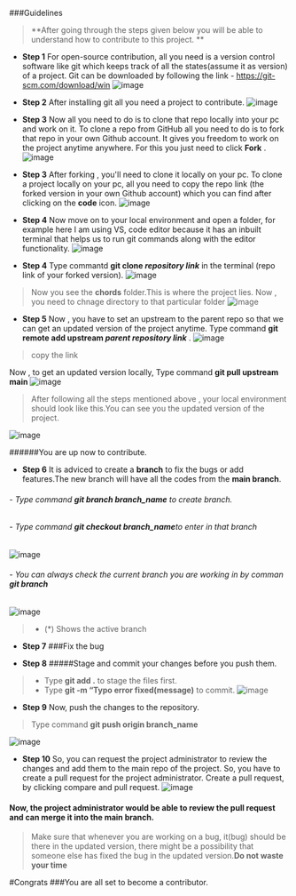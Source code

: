 ###Guidelines
>**After going through the steps given below you will be able to understand
how to contribute to this project. **

- **Step 1**
For open-source contribution, all you need is a version control software like git which keeps track of all the states(assume it as version) of a project.
Git can be downloaded by following the link - https://git-scm.com/download/win
![image](https://user-images.githubusercontent.com/62644568/111185737-4dd27380-85d8-11eb-92d6-6c09dee5602b.png)

- **Step 2**
After installing git all you need a project to contribute.
![image](https://user-images.githubusercontent.com/62644568/111187563-1d8bd480-85da-11eb-87ae-8ec63e5a4e55.png)

- **Step 3**
Now all you need to do is to clone that repo locally into your pc and work on it. To clone a repo from GitHub all you need to do is to fork that repo in your own Github account. It gives you freedom to work on the project anytime anywhere. For this you just need to click **Fork** .
![image](https://user-images.githubusercontent.com/62644568/111188408-08637580-85db-11eb-9f9d-666898181a39.png)

- **Step 3**
After forking , you'll need to clone it locally on your pc. To clone a project locally on your pc, all you need to copy the repo link (the forked version in your own Github account) which you can find after clicking on the **code** icon.
![image](https://user-images.githubusercontent.com/62644568/111188862-81fb6380-85db-11eb-9f1e-ed26cb8856d1.png)

- **Step 4**
Now move on to your local environment and open a folder, for example here I am using VS, code editor because it has an inbuilt terminal that helps us to run git commands along with the editor functionality.
![image](https://user-images.githubusercontent.com/62644568/111191058-afe1a780-85dd-11eb-8988-be9665be0da4.png)

- **Step 4**
Type commantd **git clone *repository link***  in the terminal (repo link of your forked version).
![image](https://user-images.githubusercontent.com/62644568/111191891-85dcb500-85de-11eb-9d7c-455344bf5e59.png)
> Now you see the **chords** folder.This is where the project lies.
Now , you need to chnage directory to that particular folder 
![image](https://user-images.githubusercontent.com/62644568/111192522-28953380-85df-11eb-88a1-b114f029cd8d.png)

- **Step 5**
Now ,  you  have to set an upstream to the parent repo so that we can get an updated version of the project anytime.
Type command **git remote add upstream *parent repository link*** .
![image](https://user-images.githubusercontent.com/62644568/111193388-1e276980-85e0-11eb-94b0-7c3d4bbc59cc.png)
> copy the link

Now , to get an updated version locally, Type command **git pull upstream main**
![image](https://user-images.githubusercontent.com/62644568/111194110-dd7c2000-85e0-11eb-8310-ab91abebc3d6.png)

>After following all the steps mentioned above , your local environment should look like this.You can see you the updated version of the project.

![image](https://user-images.githubusercontent.com/62644568/111194577-5a0efe80-85e1-11eb-86d3-e9bf39633f95.png)

######You are up now to contribute.
- **Step 6**
It is adviced to create a **branch** to fix the bugs or add features.The new branch will have all the codes from the **main branch**.
###### - Type command **git branch *branch_name*** to create branch.
###### - Type command **git checkout *branch_name***to enter in that branch
![image](https://user-images.githubusercontent.com/62644568/111197143-1ec1ff00-85e4-11eb-8c05-da7e93a1bb64.png)
###### - You can always check the current branch you are working in by comman **git branch**
![image](https://user-images.githubusercontent.com/62644568/111197363-66488b00-85e4-11eb-9265-126c48328b34.png)
> *  (*) Shows the active branch

- **Step 7**
###Fix the bug

- **Step 8**
#####Stage and commit your changes before you push them.
>*  Type **git add .** to stage the files first.
>*  Type **git -m “Typo error fixed(message)** to commit.
![image](https://user-images.githubusercontent.com/62644568/111199808-128b7100-85e7-11eb-889b-5407b590e93c.png)

- **Step 9**
Now, push the changes to the repository.
>Type command  **git push origin branch_name**

![image](https://user-images.githubusercontent.com/62644568/111201204-8ed28400-85e8-11eb-8e87-9f483cffa69c.png)

- **Step 10**
So, you can request the project administrator to review the changes and add them to the main repo of the project. So, you have to create a pull request for the project administrator. Create a pull request, by clicking compare and pull request.
![image](https://user-images.githubusercontent.com/62644568/111202080-7ca51580-85e9-11eb-9f36-c971ea742804.png)

#### Now, the project administrator would be able to review the pull request and can merge it into the main branch.

>Make sure that whenever you are working on a bug, it(bug) should be there in the updated version, there might be a possibility that someone else has fixed the bug in the updated version.**Do not waste your time**

#Congrats
###You are all set to become a contributor.
